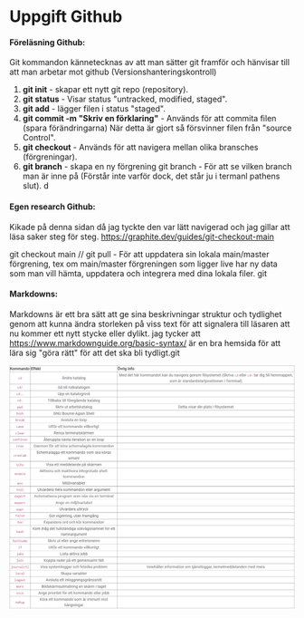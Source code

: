 # Uppgift Github

#### Föreläsning Github:

Git kommandon kännetecknas av att man sätter git framför och hänvisar till att man arbetar mot github (Versionshanteringskontroll)

1. **git init** - skapar ett nytt git repo (repository). 
2. **git status** - Visar status "untracked, modified, staged". 
3. **git add** - lägger filen i status "staged". 
4. **git commit -m "Skriv en förklaring"** - Används för att commita filen (spara förändringarna) När detta är gjort så försvinner filen från "source Control". 
5. **git checkout** - Används för att navigera mellan olika bransches (förgreningar). 
6. **git branch** - skapa en ny förgrening git branch - För att se vilken branch man är inne på (Förstår inte varför dock, det står ju i termanl pathens slut).
d
#### Egen research Github:

Kikade på denna sidan då jag tyckte den var lätt navigerad och jag gillar att läsa saker steg för steg. https://graphite.dev/guides/git-checkout-main

git checkout main // git pull - För att uppdatera sin lokala main/master förgrening, tex om main/master förgreningen som ligger live har ny data som man vill hämta, uppdatera och integrera med dina lokala filer.
git 
#### Markdowns:

Markdowns är ett bra sätt att ge sina beskrivningar struktur och tydlighet genom att kunna ändra storleken på viss text för att signalera till läsaren att nu kommer ett nytt stycke eller dylikt. jag tycker att https://www.markdownguide.org/basic-syntax/ är en bra hemsida för att lära sig "göra rätt" för att det ska bli tydligt.git

![Bild med kommandoexempel](Terminalkommandon.png)